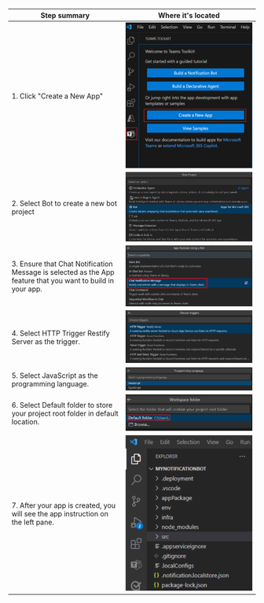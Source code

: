 | Step summary        | Where it's located              |
|----------|----------------|
| 1. Click "Create a New App" | ![Image1](step1.png) |
| 2. Select Bot to create a new bot project | ![Image2](step2.png) |
| 3. Ensure that Chat Notification Message is selected as the App feature that you want to build in your app. | ![Image3](step3.svg) |
| 4. Select HTTP Trigger Restify Server as the trigger. | ![Image4](step4.svg) |
| 5. Select JavaScript as the programming language. | ![Image5](step5.svg) |
| 6. Select Default folder to store your project root folder in default location. | ![Image6](step6.svg) |
| 7. After your app is created, you will see the app instruction on the left pane. | ![Image7](step7.svg) |
